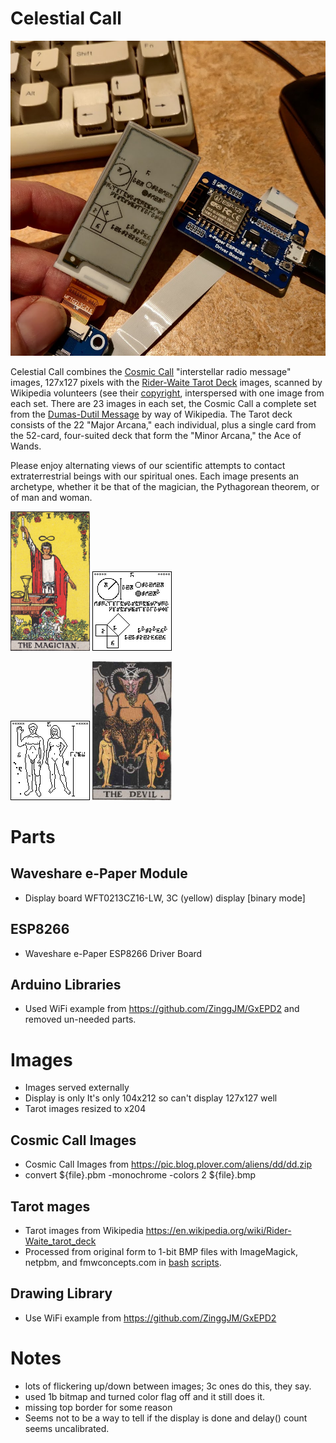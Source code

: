 # Celestial Call

![Cosmic Call, Pythagorean Theorem](doc/pythagoras.jpg)

Celestial Call combines the [Cosmic Call](https://en.wikipedia.org/wiki/Cosmic_Call) "interstellar radio message" images, 127x127 pixels with the [Rider-Waite Tarot Deck](https://en.wikipedia.org/wiki/Rider-Waite_tarot_deck) images, scanned by Wikipedia volunteers (see their [copyright](tarot/COPYRIGHT.txt), interspersed with one image from each set.  There are 23 images in each set, the Cosmic Call a complete set from the [Dumas-Dutil Message](http://www.plover.com/misc/Dumas-Dutil/messages.pdf) by way of Wikipedia.  The Tarot deck consists of the 22 "Major Arcana," each individual, plus a single card from the 52-card, four-suited deck that form the "Minor Arcana," the Ace of Wands.

Please enjoy alternating views of our scientific attempts to contact extraterrestrial beings with our spiritual ones.  Each image presents an archetype, whether it be that of the magician, the Pythagorean theorem, or of man and woman.

<p>
<img alt="Tarot Card, the Magician" src="tarot/RWS_Tarot_01_Magician.jpg" width="127px" />
<img alt="Cosmic Call Image, Pythagorean Theorem" src="cosmic_call/p05.bmp" />
</p>

<p>
<img alt="Cosmic Call Image, Man and Woman" src="cosmic_call/p15.bmp" width="127px" />
<img alt="Tarot Card, the Devil, with man and Woman enslaved" src="tarot/RWS_Tarot_15_Devil.jpg" width="127px" />
</p>

# Parts
## Waveshare e-Paper Module
- Display board WFT0213CZ16-LW, 3C (yellow) display [binary mode]
## ESP8266
- Waveshare e-Paper ESP8266 Driver Board
## Arduino Libraries
- Used WiFi example from  https://github.com/ZinggJM/GxEPD2 and removed un-needed parts.

# Images
- Images served externally
- Display is only It's only 104x212 so can't display 127x127 well
- Tarot images resized to x204

## Cosmic Call Images
- Cosmic Call Images from https://pic.blog.plover.com/aliens/dd/dd.zip
- convert ${file}.pbm -monochrome -colors 2 ${file}.bmp

## Tarot mages
- Tarot images from Wikipedia https://en.wikipedia.org/wiki/Rider-Waite_tarot_deck
- Processed from original form to 1-bit BMP files with ImageMagick, netpbm, and fmwconcepts.com in [bash](jpgtobmp.sh) [scripts](doit.sh).

## Drawing Library
- Use WiFi example from  https://github.com/ZinggJM/GxEPD2

# Notes
- lots of flickering up/down between images; 3c ones do this, they say.
- used 1b bitmap and turned color flag off and it still does it.
- missing top border for some reason
- Seems not to be a way to tell if the display is done and delay() count seems uncalibrated.
